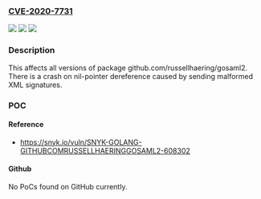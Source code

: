 ### [CVE-2020-7731](https://cve.mitre.org/cgi-bin/cvename.cgi?name=CVE-2020-7731)
![](https://img.shields.io/static/v1?label=Product&message=github.com%2Frussellhaering%2Fgosaml2&color=blue)
![](https://img.shields.io/static/v1?label=Version&message=%3E%3D%200%20&color=brighgreen)
![](https://img.shields.io/static/v1?label=Vulnerability&message=Denial%20of%20Service%20(DoS)&color=brighgreen)

### Description

This affects all versions of package github.com/russellhaering/gosaml2. There is a crash on nil-pointer dereference caused by sending malformed XML signatures.

### POC

#### Reference
- https://snyk.io/vuln/SNYK-GOLANG-GITHUBCOMRUSSELLHAERINGGOSAML2-608302

#### Github
No PoCs found on GitHub currently.

